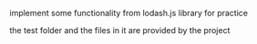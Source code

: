 implement some functionality from lodash.js library for practice

the test folder and the files in it are provided by the project
